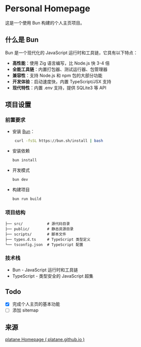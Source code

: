 # Personal Homepage

这是一个使用 Bun 构建的个人主页项目。

## 什么是 Bun

Bun 是一个现代化的 JavaScript 运行时和工具链，它具有以下特点：

- **高性能**：使用 Zig 语言编写，比 Node.js 快 3-4 倍
- **全能工具链**：内置打包器、测试运行器、包管理器
- **兼容性**：支持 Node.js 和 npm 包的大部分功能
- **开发体验**：启动速度快，内置 TypeScript/JSX 支持
- **现代特性**：内置 .env 支持，提供 SQLite3 等 API

## 项目设置

### 前置要求

- 安装 [Bun](https://bun.sh)：

  ```bash
   curl -fsSL https://bun.sh/install | bash
  ```

- 安装依赖

  ```bash
  bun install
  ```

- 开发模式

  ```bash
  bun dev
  ```

- 构建项目

  ```bash
  bun run build
  ```

### 项目结构

```
├── src/           # 源代码目录
├── public/        # 静态资源目录
├── scripts/       # 脚本文件
├── types.d.ts     # TypeScript 类型定义
└── tsconfig.json  # TypeScript 配置
```

### 技术栈

- Bun - JavaScript 运行时和工具链
- TypeScript - 类型安全的 JavaScript 超集

##  Todo

- [x] 完成个人主页的基本功能
- [ ] 添加 sitemap

## 来源

[platane Homepage ( platane.github.io )](https://github.com/Platane/Platane.github.io)
